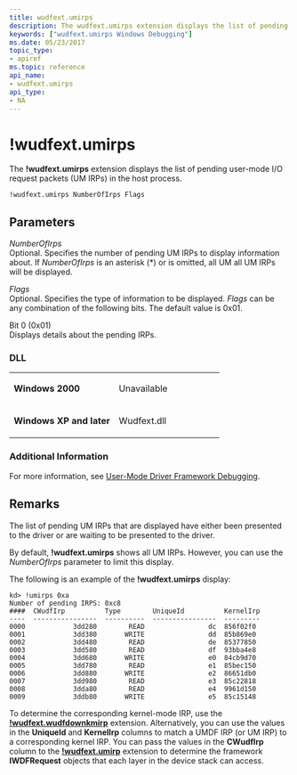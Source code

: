 ```yaml
---
title: wudfext.umirps
description: The wudfext.umirps extension displays the list of pending user-mode I/O request packets (UM IRPs) in the host process.
keywords: ["wudfext.umirps Windows Debugging"]
ms.date: 05/23/2017
topic_type:
- apiref
ms.topic: reference
api_name:
- wudfext.umirps
api_type:
- NA
---
```


# !wudfext.umirps


The **!wudfext.umirps** extension displays the list of pending user-mode I/O request packets (UM IRPs) in the host process.

```dbgcmd
!wudfext.umirps NumberOfIrps Flags
```

## <span id="Parameters"></span><span id="parameters"></span><span id="PARAMETERS"></span>Parameters


<span id="_______NumberOfIrps______"></span><span id="_______numberofirps______"></span><span id="_______NUMBEROFIRPS______"></span> *NumberOfIrps*   
Optional. Specifies the number of pending UM IRPs to display information about. If *NumberOfIrps* is an asterisk (\*) or is omitted, all UM all UM IRPs will be displayed.

<span id="_______Flags______"></span><span id="_______flags______"></span><span id="_______FLAGS______"></span> *Flags*   
Optional. Specifies the type of information to be displayed. *Flags* can be any combination of the following bits. The default value is 0x01.

<span id="Bit_0__0x01_"></span><span id="bit_0__0x01_"></span><span id="BIT_0__0X01_"></span>Bit 0 (0x01)  
Displays details about the pending IRPs.

### <span id="DLL"></span><span id="dll"></span>DLL

<table>
<colgroup>
<col width="50%" />
<col width="50%" />
</colgroup>
<tbody>
<tr class="odd">
<td align="left"><p><strong>Windows 2000</strong></p></td>
<td align="left"><p>Unavailable</p></td>
</tr>
<tr class="even">
<td align="left"><p><strong>Windows XP and later</strong></p></td>
<td align="left"><p>Wudfext.dll</p></td>
</tr>
</tbody>
</table>

 

### Additional Information

For more information, see [User-Mode Driver Framework Debugging](user-mode-driver-framework-debugging.md).

## Remarks

The list of pending UM IRPs that are displayed have either been presented to the driver or are waiting to be presented to the driver.

By default, **!wudfext.umirps** shows all UM IRPs. However, you can use the *NumberOfIrps* parameter to limit this display.

The following is an example of the **!wudfext.umirps** display:

```dbgcmd
kd> !umirps 0xa 
Number of pending IRPS: 0xc8
####  CWudfIrp          Type        UniqueId          KernelIrp
----  ----------------  ----------  ----------------  ---------
0000            3dd280        READ                dc  856f02f0
0001            3dd380       WRITE                dd  85b869e0
0002            3dd480        READ                de  85377850
0003            3dd580        READ                df  93bba4e8
0004            3dd680       WRITE                e0  84cb9d70
0005            3dd780        READ                e1  85bec150
0006            3dd880       WRITE                e2  86651db0
0007            3dd980        READ                e3  85c22818
0008            3dda80        READ                e4  9961d150
0009            3ddb80       WRITE                e5  85c15148
```

To determine the corresponding kernel-mode IRP, use the [**!wudfext.wudfdownkmirp**](-wudfext-wudfdownkmirp.md) extension. Alternatively, you can use the values in the **UniqueId** and **KernelIrp** columns to match a UMDF IRP (or UM IRP) to a corresponding kernel IRP. You can pass the values in the **CWudfIrp** column to the [**!wudfext.umirp**](-wudfext-umirp.md) extension to determine the framework **IWDFRequest** objects that each layer in the device stack can access.

 

 





